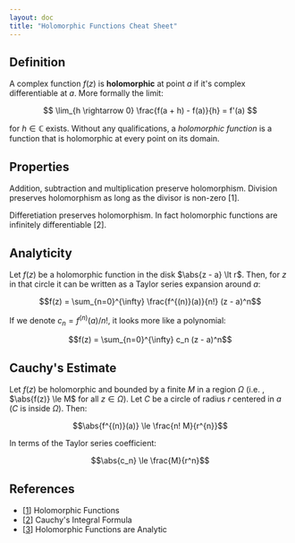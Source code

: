 ```yaml
---
layout: doc
title: "Holomorphic Functions Cheat Sheet"
---
```


## Definition

A complex function $f(z)$ is **holomorphic** at point $a$ if it's complex differentiable at $a$. More formally the limit:

$$
\lim_{h \rightarrow 0} \frac{f(a + h) - f(a)}{h} = f'(a)
$$

for $h \in \mathbb{C}$ exists. Without any qualifications, a *holomorphic function* is a function that is holomorphic at every point on its domain.

## Properties

Addition, subtraction and multiplication preserve holomorphism. Division preserves holomorphism as long as the divisor is non-zero [1].

Differetiation preserves holomorphism. In fact holomorphic functions are infinitely differentiable [2].

## Analyticity

Let $f(z)$ be a holomorphic function in the disk $\abs{z - a} \lt r$. Then, for $z$ in that circle it can be written as a Taylor series expansion around $a$:

$$f(z) = \sum_{n=0}^{\infty} \frac{f^{(n)}(a)}{n!} (z - a)^n$$

If we denote $c_n = f^{(n)}(a) / n!$, it looks more like a polynomial:

$$f(z) = \sum_{n=0}^{\infty} c_n (z - a)^n$$

## Cauchy's Estimate

Let $f(z)$ be holomorphic and bounded by a finite $M$ in a region $\Omega$ (i.e. , $\abs{f(z)} \le M$ for all $z \in \Omega$). Let $C$ be a circle of radius $r$ centered in $a$ ($C$ is inside $\Omega$). Then:

$$\abs{f^{(n)}(a)} \le \frac{n! M}{r^{n}}$$

In terms of the Taylor series coefficient:

$$\abs{c_n} \le \frac{M}{r^n}$$


## References

* [[1]({{blog}}/2023/12/21/holomorphic-functions.html)] Holomorphic Functions
* [[2]({{blog}}/2024/06/06/cauchy-integral-formula.html)] Cauchy's Integral Formula
* [[3]({{blog}}/2024/07/02/holomorphic-functions-are-analytic.html)] Holomorphic Functions are Analytic
